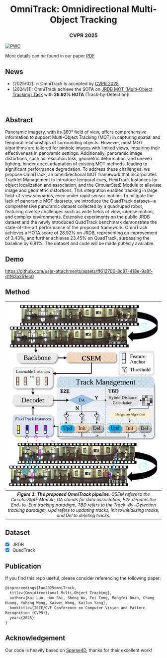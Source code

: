 <!-- # OmniTrack
The official implementation of OmniTrack: Omnidirectional Multi-Object Tracking (CVPR 2025) -->

<p align="center">
<h1 align="center"><strong>OmniTrack: Omnidirectional Multi-Object Tracking</strong></h1>
<h3 align="center">CVPR 2025</h3>

[![PWC](https://img.shields.io/endpoint.svg?url=https://paperswithcode.com/badge/omnitracker-unifying-object-tracking-by/multi-object-tracking-on-jrdb)](https://paperswithcode.com/sota/multi-object-tracking-on-jrdb?p=omnitracker-unifying-object-tracking-by)

More details can be found in our paper [PDF](https://arxiv.org/pdf/2503.04565)

## News
- [2025/02]: 🔥 OmniTrack is accepted by [CVPR 2025](https://cvpr2025.thecvf.com/).
- [2024/11]: OmniTrack achieve the SOTA on [JRDB MOT (Multi-Object Tracking) Task](http://www.semantic-kitti.org/tasks.html#ssc) with **26.92% HOTA** (Track-by-Detection)!
</br>

## Abstract
Panoramic imagery, with its 360° field of view, offers comprehensive information to support Multi-Object Tracking (MOT) in capturing spatial and temporal relationships of surrounding objects. However, most MOT algorithms are tailored for pinhole images with limited views, impairing their effectiveness in panoramic settings. Additionally, panoramic image distortions, such as resolution loss, geometric deformation, and uneven lighting, hinder direct adaptation of existing MOT methods, leading to significant performance degradation. To address these challenges, we propose OmniTrack, an omnidirectional MOT framework that incorporates Tracklet Management to introduce temporal cues, FlexiTrack Instances for object localization and association, and the CircularStatE Module to alleviate image and geometric distortions. This integration enables tracking in large field-of-view scenarios, even under rapid sensor motion. To mitigate the lack of panoramic MOT datasets, we introduce the QuadTrack dataset—a comprehensive panoramic dataset collected by a quadruped robot, featuring diverse challenges such as wide fields of view, intense motion, and complex environments. Extensive experiments on the public JRDB dataset and the newly introduced QuadTrack benchmark demonstrate the state-of-the-art performance of the proposed framework. OmniTrack achieves a HOTA score of 26.92\% on JRDB, representing an improvement of 3.43\%, and further achieves 23.45\% on QuadTrack, surpassing the baseline by 6.81\%. 
The dataset and code will be made publicly available.

## Demo

https://github.com/user-attachments/assets/ff612706-8c87-418e-9a8f-d1f63a251ec0

## Method

| ![space-1.jpg](teaser/arch.png) | 
|:--:| 
| ***Figure 1. The proposed OmniTrack pipeline**. CSEM refers to the CircularStatE Module, DA stands for data association, E2E denotes the End-to-End tracking paradigm, TBD refers to the Track-By-Detection tracking paradigm, Upd refers to updating tracks, Init to initializing tracks, and Del to deleting tracks.* |

## Dataset

- [x] JRDB
- [x] QuadTrack

## Publication
If you find this repo useful, please consider referencing the following paper:
```
@inproceedings{luo2025omniTrack,
  title={Omnidirectional Multi-Object Tracking},
  author={Kai Luo, Hao Shi, Sheng Wu, Fei Teng, Mengfei Duan, Chang Huang, Yuhang Wang, Kaiwei Wang, Kailun Yang},
  booktitle={IEEE/CVF Conference on Computer Vision and Pattern Recognition (CVPR)},
  year={2025}
}
```

## Acknowledgement

Our code is heavily based on [Sparse4D](https://github.com/HorizonRobotics/Sparse4D), thanks for their excellent work!
